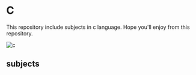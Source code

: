 # C
This repository include subjects in c language.
Hope you'll enjoy from this repository.

![c](https://user-images.githubusercontent.com/29695545/43161791-c06d2736-8f91-11e8-8c16-d9c68a8c6a63.png)
## subjects
